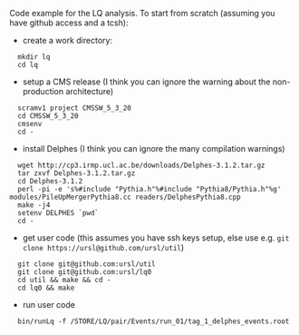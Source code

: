 Code example for the LQ analysis. To start from scratch (assuming you
have github access and a tcsh):

* create a work directory: 
```
  mkdir lq
  cd lq
```

* setup a CMS release (I think you can ignore the warning about the non-production architecture)
```
  scramv1 project CMSSW_5_3_20
  cd CMSSW_5_3_20
  cmsenv
  cd - 
```

* install Delphes (I think you can ignore the many compilation warnings)
```
  wget http://cp3.irmp.ucl.ac.be/downloads/Delphes-3.1.2.tar.gz
  tar zxvf Delphes-3.1.2.tar.gz
  cd Delphes-3.1.2
  perl -pi -e 's%#include "Pythia.h"%#include "Pythia8/Pythia.h"%g' modules/PileUpMergerPythia8.cc readers/DelphesPythia8.cpp
  make -j4
  setenv DELPHES `pwd`
  cd - 
```
  

* get user code (this assumes you have ssh keys setup, else use e.g. `git clone https://ursl@github.com/ursl/util`)
```
  git clone git@github.com:ursl/util  
  git clone git@github.com:ursl/lq0
  cd util && make && cd - 
  cd lq0 && make
```

* run user code
```
  bin/runLq -f /STORE/LQ/pair/Events/run_01/tag_1_delphes_events.root
```
